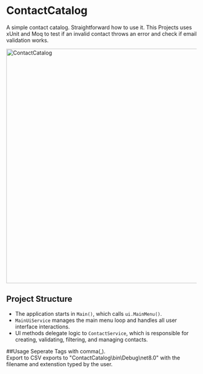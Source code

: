 # ContactCatalog
A simple contact catalog. Straightforward how to use it.
This Projects uses xUnit and Moq to test if an invalid contact throws an error and check if email validation works.

<img width="1103" height="619" alt="ContactCatalog" src="https://github.com/user-attachments/assets/ba0d575e-c2c5-4f29-825d-151907ba5d91" />

## Project Structure

- The application starts in `Main()`, which calls `ui.MainMenu()`.
- `MainUiService` manages the main menu loop and handles all user interface interactions.
- UI methods delegate logic to `ContactService`, which is responsible for creating, validating, filtering, and managing contacts.

##Usage
Seperate Tags with comma(,).
<br>Export to CSV exports to "ContactCatalog\bin\Debug\net8.0" with the filename and extenstion typed by the user.




